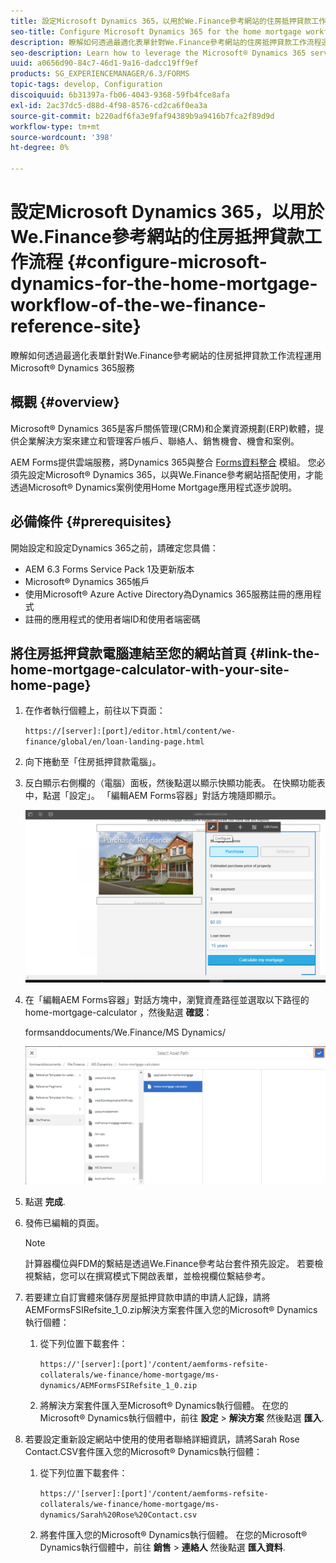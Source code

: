```yaml
---
title: 設定Microsoft Dynamics 365，以用於We.Finance參考網站的住房抵押貸款工作流程
seo-title: Configure Microsoft Dynamics 365 for the home mortgage workflow of the We.Finance reference site
description: 瞭解如何透過最適化表單針對We.Finance參考網站的住房抵押貸款工作流程運用Microsoft® Dynamics 365服務
seo-description: Learn how to leverage the Microsoft® Dynamics 365 services through adaptive forms for the home mortgage workflow of the We.Finance Reference site
uuid: a0656d90-84c7-46d1-9a16-dadcc19ff9ef
products: SG_EXPERIENCEMANAGER/6.3/FORMS
topic-tags: develop, Configuration
discoiquuid: 6b31397a-fb06-4043-9368-59fb4fce8afa
exl-id: 2ac37dc5-d88d-4f98-8576-cd2ca6f0ea3a
source-git-commit: b220adf6fa3e9faf94389b9a9416b7fca2f89d9d
workflow-type: tm+mt
source-wordcount: '398'
ht-degree: 0%

---
```


# 設定Microsoft Dynamics 365，以用於We.Finance參考網站的住房抵押貸款工作流程 {#configure-microsoft-dynamics-for-the-home-mortgage-workflow-of-the-we-finance-reference-site}

瞭解如何透過最適化表單針對We.Finance參考網站的住房抵押貸款工作流程運用Microsoft® Dynamics 365服務

## 概觀 {#overview}

Microsoft® Dynamics 365是客戶關係管理(CRM)和企業資源規劃(ERP)軟體，提供企業解決方案來建立和管理客戶帳戶、聯絡人、銷售機會、機會和案例。

AEM Forms提供雲端服務，將Dynamics 365與整合 [Forms資料整合](/help/forms/using/data-integration.md) 模組。 您必須先設定Microsoft® Dynamics 365，以與We.Finance參考網站搭配使用，才能透過Microsoft® Dynamics案例使用Home Mortgage應用程式逐步說明。

## 必備條件 {#prerequisites}

開始設定和設定Dynamics 365之前，請確定您具備：

* AEM 6.3 Forms Service Pack 1及更新版本
* Microsoft® Dynamics 365帳戶
* 使用Microsoft® Azure Active Directory為Dynamics 365服務註冊的應用程式
* 註冊的應用程式的使用者端ID和使用者端密碼

## 將住房抵押貸款電腦連結至您的網站首頁 {#link-the-home-mortgage-calculator-with-your-site-home-page}

1. 在作者執行個體上，前往以下頁面：

   `https://[server]:[port]/editor.html/content/we-finance/global/en/loan-landing-page.html`

1. 向下捲動至「住房抵押貸款電腦」。
1. 反白顯示右側欄的（電腦）面板，然後點選以顯示快顯功能表。 在快顯功能表中，點選「設定」。 「編輯AEM Forms容器」對話方塊隨即顯示。

   ![calculatorconfigurepanel](assets/calculatorconfigurepanel.png)

1. 在「編輯AEM Forms容器」對話方塊中，瀏覽資產路徑並選取以下路徑的home-mortgage-calculator ，然後點選 **確認**：

   formsanddocuments/We.Finance/MS Dynamics/

   ![selectassetpath](assets/selectassetpath.png)

1. 點選 **完成**.
1. 發佈已編輯的頁面。

   >[!NOTE]
   >
   >計算器欄位與FDM的繫結是透過We.Finance參考站台套件預先設定。 若要檢視繫結，您可以在撰寫模式下開啟表單，並檢視欄位繫結參考。

1. 若要建立自訂實體來儲存房屋抵押貸款申請的申請人記錄，請將AEMFormsFSIRefsite_1_0.zip解決方案套件匯入您的Microsoft® Dynamics執行個體：

   1. 從下列位置下載套件：

      `https://'[server]:[port]'/content/aemforms-refsite-collaterals/we-finance/home-mortgage/ms-dynamics/AEMFormsFSIRefsite_1_0.zip`

   1. 將解決方案套件匯入至Microsoft® Dynamics執行個體。 在您的Microsoft® Dynamics執行個體中，前往 **設定** > **解決方案** 然後點選 **匯入**.

1. 若要設定重新設定網站中使用的使用者聯絡詳細資訊，請將Sarah Rose Contact.CSV套件匯入您的Microsoft® Dynamics執行個體：

   1. 從下列位置下載套件：

      `https://'[server]:[port]'/content/aemforms-refsite-collaterals/we-finance/home-mortgage/ms-dynamics/Sarah%20Rose%20Contact.csv`

   1. 將套件匯入您的Microsoft® Dynamics執行個體。 在您的Microsoft® Dynamics執行個體中，前往 **銷售** > **連絡人** 然後點選 **匯入資料**.
